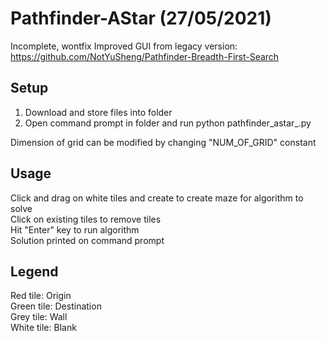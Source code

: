 # Pathfinder-AStar (27/05/2021)

Incomplete, wontfix
Improved GUI from legacy version: https://github.com/NotYuSheng/Pathfinder-Breadth-First-Search

## Setup
1. Download and store files into folder
2. Open command prompt in folder and run python pathfinder_astar_.py

Dimension of grid can be modified by changing "NUM_OF_GRID" constant

## Usage
Click and drag on white tiles and create to create maze for algorithm to solve  
Click on existing tiles to remove tiles   
Hit "Enter" key to run algorithm  
Solution printed on command prompt  

## Legend
Red tile: Origin  
Green tile: Destination  
Grey tile: Wall  
White tile: Blank
